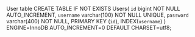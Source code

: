 User table
CREATE TABLE IF NOT EXISTS Users(
    `id` bigint NOT NULL AUTO_INCREMENT,
    `username` varchar(100) NOT NULL UNIQUE,
    `password` varchar(400) NOT NULL,
    PRIMARY KEY (`id`),
    INDEX(`username`)
)  ENGINE=InnoDB AUTO_INCREMENT=0 DEFAULT CHARSET=utf8;